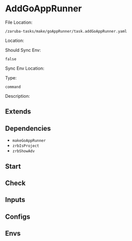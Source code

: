 
# AddGoAppRunner

File Location:

    /zaruba-tasks/make/goAppRunner/task.addGoAppRunner.yaml


Location:




Should Sync Env:

    false


Sync Env Location:




Type:

    command


Description:





## Extends




## Dependencies

* `makeGoAppRunner`
* `zrbIsProject`
* `zrbShowAdv`


## Start




## Check




## Inputs


## Configs


## Envs
